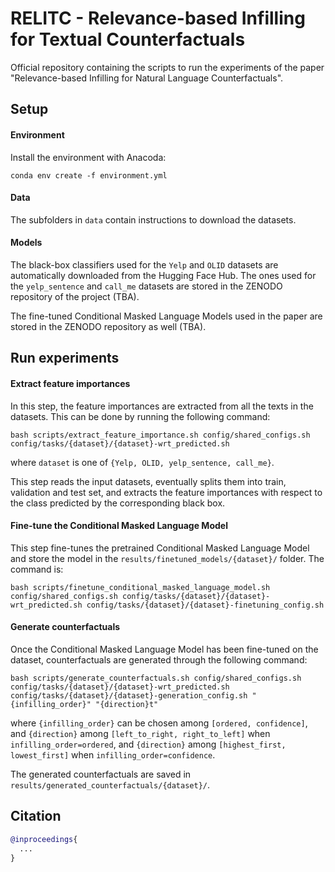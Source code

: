 # RELITC - Relevance-based Infilling for Textual Counterfactuals

Official repository containing the scripts to run the experiments of the paper "Relevance-based Infilling for Natural Language Counterfactuals".


## Setup

#### Environment

Install the environment with Anacoda:

```
conda env create -f environment.yml
```

#### Data

The subfolders in `data` contain instructions to download the datasets.


#### Models

The black-box classifiers used for the `Yelp` and `OLID` datasets are automatically downloaded from the Hugging Face Hub. The ones used for the `yelp_sentence` and `call_me` datasets are stored in the ZENODO repository of the project (TBA).

The fine-tuned Conditional Masked Language Models used in the paper are stored in the ZENODO repository as well (TBA).


## Run experiments

#### Extract feature importances

In this step, the feature importances are extracted from all the texts in the datasets. This can be done by running the following command:

```
bash scripts/extract_feature_importance.sh config/shared_configs.sh config/tasks/{dataset}/{dataset}-wrt_predicted.sh
```

where `dataset` is one of `{Yelp, OLID, yelp_sentence, call_me}`.

This step reads the input datasets, eventually splits them into train, validation and test set, and extracts the feature importances with respect to the class predicted by the corresponding black box.


#### Fine-tune the Conditional Masked Language Model

This step fine-tunes the pretrained Conditional Masked Language Model and store the model in the `results/finetuned_models/{dataset}/` folder. The command is:

```
bash scripts/finetune_conditional_masked_language_model.sh config/shared_configs.sh config/tasks/{dataset}/{dataset}-wrt_predicted.sh config/tasks/{dataset}/{dataset}-finetuning_config.sh
```


#### Generate counterfactuals

Once the Conditional Masked Language Model has been fine-tuned on the dataset, counterfactuals are generated through the following command:

```
bash scripts/generate_counterfactuals.sh config/shared_configs.sh config/tasks/{dataset}/{dataset}-wrt_predicted.sh config/tasks/{dataset}/{dataset}-generation_config.sh "{infilling_order}" "{direction}t"
```

where `{infilling_order}` can be chosen among `[ordered, confidence]`, and `{direction}` among `[left_to_right, right_to_left]` when `infilling_order=ordered`, and `{direction}` among `[highest_first, lowest_first]` when `infilling_order=confidence`.

The generated counterfactuals are saved in `results/generated_counterfactuals/{dataset}/`.


## Citation

```bibtex
@inproceedings{
  ...
}
```
